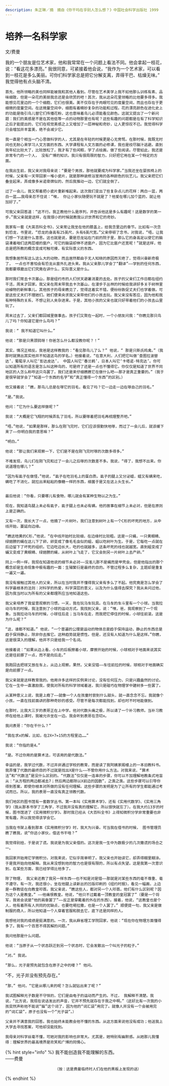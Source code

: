 ```yaml
---
description: 朱正琳／摘　摘自《你干吗在乎别人怎么想？》中国社会科学出版社 1999
---
```


# 培养一名科学家

文/费曼

我的一个朋友是位艺术家，他和我常常在一个问题上看法不同。他会拿起一枝花，说：“看这花多漂亮。” 我很同意，可紧接着他会说，“我作为一个艺术家，可以看到一枝花是多么美丽。可你们科学家总是把它分解支离，弄得干巴、枯燥无味。” 我觉得他有点头脑不清。  
  
    首先，他所领略的美也同样能被我和其他人看到。尽管在艺术美学上我不如他那么训练有素、品味细致，但是一朵花的美丽我总还是会欣赏的吧！其次，我从这朵花里领略的比他要多得多。我能想见花里边的一个个细胞，它们也很美。美不仅存在于肉眼可见的度量空间，而且也存在于更细微的度量空间。在这微量空间中，细胞有着精妙复杂的功能和过程。花的漂亮颜色在进化史上的功能是吸引鸟儿替它们传播花粉，这也意味着鸟儿必须能看见颜色。这就又提出了一个新问题：我们的美感是不是在其他低等一点的动物那里也有呢？这些有趣的问题都是在有了科学知识之后才能提出的，它们在视觉美感之上又增加了一层神秘和奇妙，让人更惊叹不已。我觉得科学只会增加并丰富美，绝不会减少它。  
  
    我一直是个相当一门心思做科学的人，尤其是在年轻的时候更是心无旁骛。在那时候，我既无时间也无耐心来学习人文方面的东西。大学课程有人文方面的必修课，我也是绞尽脑汁逃避。直到我年纪比较大了，比较放松了，我才有了些闲暇，学了点绘画，做了些阅读。尽管如此，我还是非常专门的一个人， 没有广博的知识。我只有很局限的智力，只好把它用在某一个特定的方面。  
  
    在我出生前，我父亲对我母亲说：“要是个男孩，那他就要成为科学家。”当我还坐在婴孩椅上的时候，父亲有一天带回家一堆小瓷片，就是那种装修浴室用的各种颜色的玩艺儿。我父亲把它们叠垒起来，弄成像多米诺骨牌似的，然后我推动一边，它们就全倒了。  
  
    过了一会儿，我又帮着把小瓷片重新堆起来。这次我们变出了些复杂点儿的花样：两白一蓝，两白一蓝……我母亲忍不住说：“唉， 你让小家伙随便玩不就是了？他爱在哪儿加个蓝的，就让他加好了。”  
  
    可我父亲回答道：“这不行。我正教他什么是序列，并告诉他这是多么有趣呢！这是数学的第一步。”我父亲就是这样，在我很小的时候就教我认识世界和它的奇妙。  
  
    我家有一套《大英百科全书》，父亲常让我坐在他的膝盖上，给我念里边的章节。比如有一次念到恐龙，书里说，“恐龙的身高有25英尺，头有6英尺宽。”父亲停顿了念书，对我说，“唔，让我们想一下这是什么意思。这也就是说，要是恐龙站在门前的院子里，那么它的身高足以使它的脑袋凑着咱们这两层楼的窗户，可它的脑袋却伸不进窗户，因为它比窗户还宽呢！”就是这样，他总是把所教的概念变成可触可摸，有实际意义的东西。  
  
    我想象居然有这么这么大的动物，而且居然都由于无人知晓的原因而灭绝了，觉得兴奋新奇极了， 一点也不害怕会有恐龙从窗外扎进头来。我从父亲那儿学会了“翻译”——学到的任何东西，我都要琢磨出它们究竟在讲什么，实际意义是什么。  
  
    那时我们常去卡次基山，那是纽约市的人们伏天避暑消夏的去处。孩子的父亲们工作日都在纽约干活，周末才回家。我父亲在周末带我去卡次基山，在漫步于丛林的时候给我讲好多关于树林里动植物的新鲜事儿。其他孩子的母亲瞧见了，觉得这着实不错，便纷纷敦促丈夫们也学着做。可是这些丈夫们不理她们。她们便来央求我父亲带他们的小孩去玩。我父亲没有答应，因为他和我有种特殊的关系，不想让别人夹杂进来。于是，其他小孩的父亲也就只好带着他们的小孩去山里玩了。  
  
    周末过去了，父亲们都回城里做事去。孩子们又聚在一起时，一个小朋友问我：“你瞧见那只鸟儿了吗？你知道它是什么鸟吗？”  
  
    我说：“ 我不知道它叫什么。”  
  
    他说：“那是只黑颈鸫呀！你爸怎么什么都没教你呢？！”  
  
    其实，情况正相反。我爸是这样教我的：“看见那鸟儿了么？” 他说，“ 那是只斯氏鸣禽。”（我那时就猜出其实他并不知道这鸟的学名。）他接着说，“在意大利，人们把它叫做‘查图拉波替达’，葡萄牙人叫它‘彭达皮达’， 中国人叫它‘春兰鹈’，日本人叫它‘卡塔诺·特克达’。你可以知道所有的语言是怎么叫这种鸟的，可是终了还是一点也不懂得它。你仅仅是知道了世界不同地区的人怎么称呼这只鸟罢了，我们还是来仔细瞧瞧它在做什么吧——那才是真正重要的。”（我于是很早就学会了“知道一个东西的名字”和“真正懂得一个东西”的区别。）  
  
    他又接着说：“瞧，那鸟儿总是在啄它的羽毛，看见了吗？它一边走一边在啄自己的羽毛。”  
  
    “是。”我说。  
  
    他问：“它为什么要这样做呢？”  
  
    我说：“大概是它飞翔的时候弄乱了羽毛，所以要啄着把羽毛再梳理整齐吧。”  
  
    “唔，”他说，“如果是那样，那么在刚飞完时，它们应该很勤快地啄，而过了一会儿后，就该缓下来了——你明白我的意思嘛？”  
  
    “明白。”  
  
    他说：“那让我们来观察一下，它们是不是在刚飞完时啄的次数多得多。”  
  
    不难发现，鸟儿们在刚飞完和过了一会儿之后啄的次数差不多。我说，“得了，我想不出来。你说道理在哪儿？”  
  
    “因为有虱子在做怪，”他说，“虱子在吃羽毛上的蛋白质。虱子的腿上又分泌蜡，蜡又有螨来吃，螨吃了不消化，就拉出来粘粘的像糖一样的东西，细菌于是又在这上头生长。”  
     
  
    最后他说：“你看，只要哪儿有食物，哪儿就会有某种生物以之为生。”     
  
    现在，我知道鸟腿上未必有虱子，虱子腿上也未必有螨。他的故事在细节上未必对，但是在原则上是正确的。  
  
    又有一次，我长大了一点，他摘了一片树叶。我们注意到树叶上有一个C形的坏死的地方，从中线开始，蔓延向边缘。     
  
    “瞧这桔黄的C形，”他说，“在中线开始时比较细，在边缘时比较粗。这是一只蝇，一只黄眼睛、绿翅膀的蝇在这儿下了卵，卵变成了像毛毛虫似的蛆，蛆以吃树叶为生。于是，它每吃一点就在后边留下了坏死的组织。它边吃边长大，吃的也就越多，这条坏死的线也就越宽。直到蛆变成了蛹又变成了黄眼睛、绿翅膀的蝇，从树叶上飞走了，它又会到另一片树叶上去产卵。”  
  
    同上一例一样，我现在知道他说的细节未必对——没准儿那不是蝇而是甲壳虫，但是他指出的那个概念却是生命现象中极有趣的一面：生殖繁衍是最终的目的。不管过程多么复杂，主题却是重复一遍又一遍。   
  
    我没有接触过其他人的父亲，所以在当时我并不懂得我父亲有多么了不起。他究竟是怎么学会了科学最根本的法则：对科学的热爱，科学深层的意义，以及为什么值得去探究？我从未问过他，因为我当时以为所有的父亲都理所应当地知道这些。  
  
    我父亲培养了我留意观察的习惯。一天，我在玩马车玩具。在马车的车斗里有一个小球。当我拉动马车的时候，我注意到了小球的运动方式。我找到父亲，说：“嘿，爸，我观察到了一个现象。当我拉动马车的时候，小球往后走；当马车在走，而我把它停住的时候，小球往前滚。这是为什么呢？”  
  
    “这，谁都不知道。” 他说，“一个普遍的公理是运动的物体总是趋于保持运动，静止的东西总是趋于保持静止，除非你去推它。这种趋势就是惯性。但是，还没有人知道为什么是这样。”你瞧，这是很深入的理解，他并不只是给我一个名词。  
  
    他接着说：“如果从边上看，小车的后板擦着小球，摩擦开始的时候，小球相对于地面来说其实还是往前挪了一点，而不是向后走。”    
  
    我跑回去把球又放在车上，从边上观察。果然，父亲没错——车往前拉的时候，球相对于地面确实是向前挪了一点。  
  
    我父亲就是这样教育我的。他用许多这样的实例来讨论，没有任何压力，只是兴趣盎然的讨论。它在一生中一直激励我，使我对所有的科学领域着迷，我只是碰巧在物理学中建树多一些罢了。  
  
    从某种意义上说，我是上瘾了——就像一个人在孩童时尝到什么甜头，就一直念念不忘。我就像个小孩，一直在找前面讲的那种奇妙的感受。尽管不是每次都能找到，却也时不时地能做到。  
  
    在那时，比我大三岁的表哥正在上中学。他对代数头痛之极，所以请了一个补习教师。当补习教师在给他上课时，我被允许坐在一边。我会听到表哥在念叨x。  
  
    我问表哥：“你在干什么？”  
  
    “我在求x的解，比如，在2X+7=15的方程里边……”  
  
    我说：“你指的是4。”  
  
    “是。不过你用的是算术法，可该用的是代数法。”  
  
    幸运的是，我学过代数，不过并非通过学校的教育，而是读了我阿姨家阁楼上的一本旧教科书。我弄懂了代数的最终目的不过就是找出X是什么——不管你用什么方法。对我来说，“算术法”和“代数法”是没什么区别的。“代数法”仅仅是一连串的步骤，你可以不加理解地教条式地盲从：“从方程的两边都减去7；然后两边都除以X前边的因数”，之类之类。这些步骤可以引导你得到答案，即使你根本对所做的没有任何理解。这些步骤的发明是为了让所有的学生都能通过考试而已。所以，我的表哥一直没有真正领教代数。  
  
    我们地区的图书馆有一套数学丛书。第一本叫《实用算术学》，还有《实用代数学》、《实用三角学》（我从那本书学了三角学，不过我并没有真的理解它，所以很快就忘了）。在我大约13岁的时候，图书馆进了《实用微积分学》。那时我已经从《大百科全书》上得知微积分学非常重要也非常有趣，所以我觉得该学会它。  
  
    当我在书架上看到那本《实用微积分学》时，我大为兴奋。可当我在借书的时候， 图书管理员瞧了瞧我，说“你这小家伙，借这书干啥？”  
  
    我觉得别扭，于是说了谎。我说是为我父亲借的。这次是我一生中为数极少的几次撒谎的场合之一。  
  
    我回家开始用它学微积分。对我来说，它似乎简单明了。我父亲也开始读它，却弄得糊里糊涂。于是我开始向他解释。我从来没想到他的智力也是很有限的，所以有点失望。这是我第一次意识到，在某些方面，我已经学得比他多了。  
  
    除了物理， 我父亲还教了我另一样东西——也不知是对是错——那就是对某些东西的毫不尊重、毫不遵守。有一次，我还很小，坐在他腿上读新出的凹版印刷的《纽约时报》，看见一幅画，上边是一群教徒在向教皇叩首。我父亲说，“瞧这些人，都对另一个人叩首。他们有什么区别呢？因为这个人是教皇。” ——他痛恨教皇。他说，“他只不过戴着一顶教皇的皇冠罢了”（要是一个将军，我爸会说是“他的肩章罢了”——反正是穿戴着的外在的东西）。接着，他说，“这教皇也是个人，他有着所有人共同的优缺点，也要吃喝拉撒，也是一个人罢了。” 顺便提一句，我父亲是做制服的商人，所以他知道一个人穿着官服和脱去它，底下还是同样的人。  
  
    我想他对我的成绩是挺满意的。一次，我从麻省理工学院回家，他说：“现在你在物理方面懂得多了。我有一个百思不得其解的问题。”  
  
    我问他那是什么问题。  
  
    他说：“当原子从一个状态跃迁到另一个状态时，它会发散出一个叫光子的粒子。”  
  
    “对。” 我说。  
  
    “那么，光子是预先就包含在原子之中的喽？” 他问。

“不，光子并没有预先存在。”  
  
    “那，” 他问，“它是从哪儿来的呢？怎么就钻出来了呢？”  
  
    我试图解释光子数是不守恒的，它们是由电子的运动而产生的。不过， 我解释不清楚。我说，“比方说，我现在说话发出的声音，它并不预先就存在于我之中啊。”（这好比有一次我的小孩突然声称他不能说“猫”这个词了，因为他的“词汇袋”用完了。就像人并没有一个会被用完的“词汇袋”，原子也没有一个“光子袋”。）  
  
    父亲并不满意我的回答。我也始终未能教会他不懂的东西。从这方面来说他没有成功；他送我上大学去寻找答案，可他却没能找到。  
  
    我母亲对科学丝毫不懂，可她对我的影响也非常大。尤其是，她特别有幽默感。从她那儿我懂得：理解世界的最高境界是欢笑和广博的同情心。

{% hint style="info" %}
   我不能创造我不能理解的东西。  
                                                                          ——费曼

                          （按：这是费曼临终时人们在他的黑板上发现的话）
{% endhint %}


